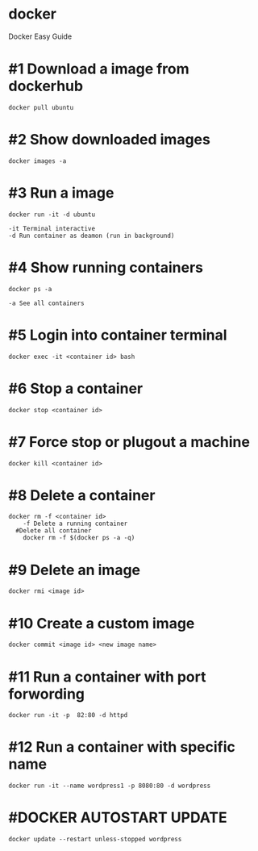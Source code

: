 # docker
Docker Easy Guide


# #1 Download a image from dockerhub
```
docker pull ubuntu
```


# #2 Show downloaded images
```
docker images -a
```

# #3 Run a image
```
docker run -it -d ubuntu
```
	-it Terminal interactive
	-d Run container as deamon (run in background)


# #4 Show running containers
```
docker ps -a
```
	-a See all containers

# #5 Login into container terminal
```
docker exec -it <container id> bash
```

# #6 Stop a container
```
docker stop <container id>
```

# #7 Force stop or plugout a machine
```
docker kill <container id>
```

# #8 Delete a container
```
docker rm -f <container id>
	-f Delete a running container
  #Delete all container
    docker rm -f $(docker ps -a -q)
```

# #9 Delete an image
```
docker rmi <image id>
```

# #10 Create a custom image
```
docker commit <image id> <new image name>
```

# #11 Run a container with port forwording
```
docker run -it -p  82:80 -d httpd
```

# #12 Run a container with specific name
```
docker run -it --name wordpress1 -p 8080:80 -d wordpress
```

# #DOCKER AUTOSTART UPDATE
```
docker update --restart unless-stopped wordpress
```
